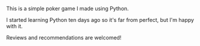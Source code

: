 This is a simple poker game I made using Python. 

I started learning Python ten days ago so it's far from perfect, but I'm happy with it. 

Reviews and recommendations are welcomed!
